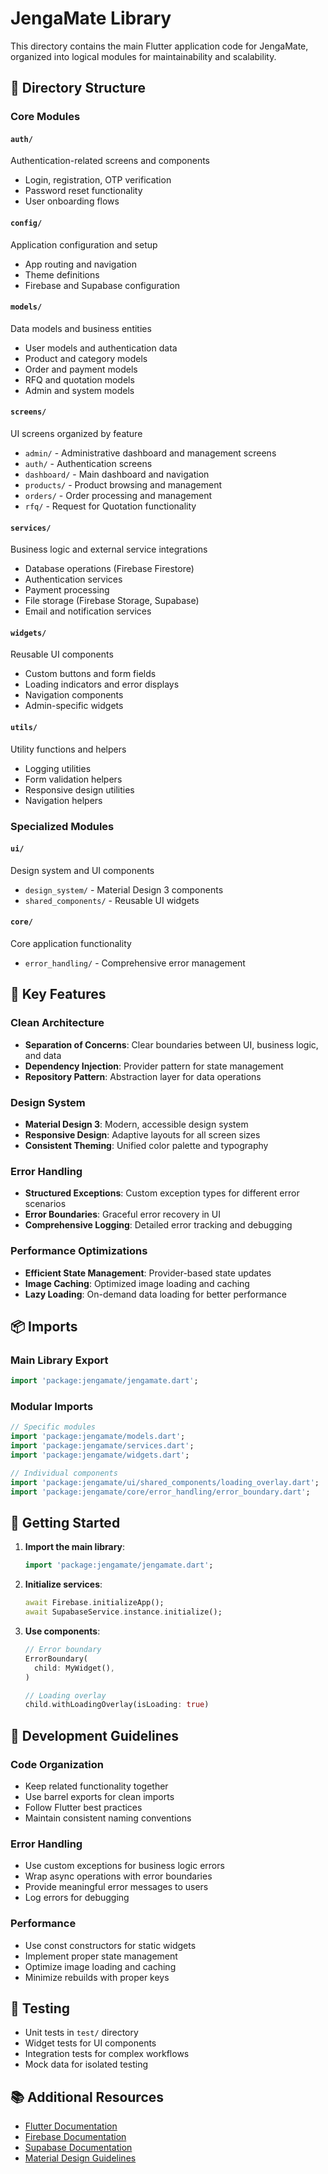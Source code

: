 # JengaMate Library

This directory contains the main Flutter application code for JengaMate, organized into logical modules for maintainability and scalability.

## 📁 Directory Structure

### Core Modules

#### `auth/`
Authentication-related screens and components
- Login, registration, OTP verification
- Password reset functionality
- User onboarding flows

#### `config/`
Application configuration and setup
- App routing and navigation
- Theme definitions
- Firebase and Supabase configuration

#### `models/`
Data models and business entities
- User models and authentication data
- Product and category models
- Order and payment models
- RFQ and quotation models
- Admin and system models

#### `screens/`
UI screens organized by feature
- `admin/` - Administrative dashboard and management screens
- `auth/` - Authentication screens
- `dashboard/` - Main dashboard and navigation
- `products/` - Product browsing and management
- `orders/` - Order processing and management
- `rfq/` - Request for Quotation functionality

#### `services/`
Business logic and external service integrations
- Database operations (Firebase Firestore)
- Authentication services
- Payment processing
- File storage (Firebase Storage, Supabase)
- Email and notification services

#### `widgets/`
Reusable UI components
- Custom buttons and form fields
- Loading indicators and error displays
- Navigation components
- Admin-specific widgets

#### `utils/`
Utility functions and helpers
- Logging utilities
- Form validation helpers
- Responsive design utilities
- Navigation helpers

### Specialized Modules

#### `ui/`
Design system and UI components
- `design_system/` - Material Design 3 components
- `shared_components/` - Reusable UI widgets

#### `core/`
Core application functionality
- `error_handling/` - Comprehensive error management

## 🔧 Key Features

### Clean Architecture
- **Separation of Concerns**: Clear boundaries between UI, business logic, and data
- **Dependency Injection**: Provider pattern for state management
- **Repository Pattern**: Abstraction layer for data operations

### Design System
- **Material Design 3**: Modern, accessible design system
- **Responsive Design**: Adaptive layouts for all screen sizes
- **Consistent Theming**: Unified color palette and typography

### Error Handling
- **Structured Exceptions**: Custom exception types for different error scenarios
- **Error Boundaries**: Graceful error recovery in UI
- **Comprehensive Logging**: Detailed error tracking and debugging

### Performance Optimizations
- **Efficient State Management**: Provider-based state updates
- **Image Caching**: Optimized image loading and caching
- **Lazy Loading**: On-demand data loading for better performance

## 📦 Imports

### Main Library Export
```dart
import 'package:jengamate/jengamate.dart';
```

### Modular Imports
```dart
// Specific modules
import 'package:jengamate/models.dart';
import 'package:jengamate/services.dart';
import 'package:jengamate/widgets.dart';

// Individual components
import 'package:jengamate/ui/shared_components/loading_overlay.dart';
import 'package:jengamate/core/error_handling/error_boundary.dart';
```

## 🚀 Getting Started

1. **Import the main library**:
   ```dart
   import 'package:jengamate/jengamate.dart';
   ```

2. **Initialize services**:
   ```dart
   await Firebase.initializeApp();
   await SupabaseService.instance.initialize();
   ```

3. **Use components**:
   ```dart
   // Error boundary
   ErrorBoundary(
     child: MyWidget(),
   )

   // Loading overlay
   child.withLoadingOverlay(isLoading: true)
   ```

## 🔧 Development Guidelines

### Code Organization
- Keep related functionality together
- Use barrel exports for clean imports
- Follow Flutter best practices
- Maintain consistent naming conventions

### Error Handling
- Use custom exceptions for business logic errors
- Wrap async operations with error boundaries
- Provide meaningful error messages to users
- Log errors for debugging

### Performance
- Use const constructors for static widgets
- Implement proper state management
- Optimize image loading and caching
- Minimize rebuilds with proper keys

## 🧪 Testing

- Unit tests in `test/` directory
- Widget tests for UI components
- Integration tests for complex workflows
- Mock data for isolated testing

## 📚 Additional Resources

- [Flutter Documentation](https://flutter.dev/docs)
- [Firebase Documentation](https://firebase.google.com/docs)
- [Supabase Documentation](https://supabase.com/docs)
- [Material Design Guidelines](https://material.io/design)
